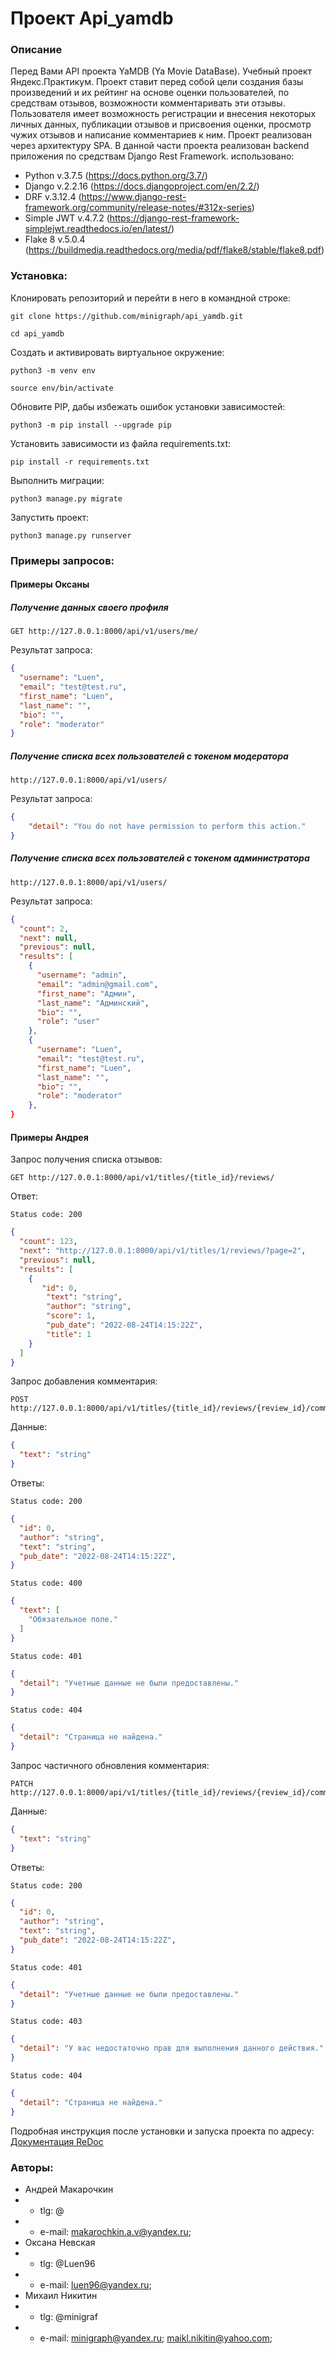 # Проект Api_yamdb
### Описание
Перед Вами API проекта YaMDB (Ya Movie DataBase). Учебный проект Яндекс.Практикум.
Проект ставит перед собой цели создания базы произведений и их рейтинг на основе оценки пользователей, по средствам отзывов, возможности комментаривать эти отзывы. Пользователя имеет возможность регистрации и внесения некоторых личных данных, публикации отзывов и присвоения оценки, просмотр чужих отзывов и написание комментариев к ним.
Проект реализован через архитектуру SPA. В данной части проекта реализован backend приложения по средствам Django Rest Framework.
использовано:
* Python v.3.7.5 (https://docs.python.org/3.7/)
* Django v.2.2.16 (https://docs.djangoproject.com/en/2.2/)
* DRF v.3.12.4 (https://www.django-rest-framework.org/community/release-notes/#312x-series)
* Simple JWT v.4.7.2 (https://django-rest-framework-simplejwt.readthedocs.io/en/latest/)
* Flake 8 v.5.0.4 (https://buildmedia.readthedocs.org/media/pdf/flake8/stable/flake8.pdf)

### Установка:
Клонировать репозиторий и перейти в него в командной строке:

```
git clone https://github.com/minigraph/api_yamdb.git
```

```
cd api_yamdb
```

Cоздать и активировать виртуальное окружение:

```
python3 -m venv env
```

```
source env/bin/activate
```

Обновите PIP, дабы избежать ошибок установки зависимостей:

```
python3 -m pip install --upgrade pip
```

Установить зависимости из файла requirements.txt:

```
pip install -r requirements.txt
```

Выполнить миграции:

```
python3 manage.py migrate
```

Запустить проект:

```
python3 manage.py runserver
```

### Примеры запросов:
#### Примеры Оксаны
##### Получение данных своего профиля
```
GET http://127.0.0.1:8000/api/v1/users/me/
```
Результат запроса:
```json
{
  "username": "Luen",
  "email": "test@test.ru",
  "first_name": "Luen",
  "last_name": "",
  "bio": "",
  "role": "moderator"
}
```

##### Получение списка всех пользователей с токеном модератора
```
http://127.0.0.1:8000/api/v1/users/
```
Результат запроса:
```json
{
    "detail": "You do not have permission to perform this action."
}
```

##### Получение списка всех пользователей с токеном администратора
```
http://127.0.0.1:8000/api/v1/users/
```
Результат запроса:
```json
{
  "count": 2,
  "next": null,
  "previous": null,
  "results": [
    {
      "username": "admin",
      "email": "admin@gmail.com",
      "first_name": "Админ",
      "last_name": "Админский",
      "bio": "",
      "role": "user"
    },
    {
      "username": "Luen",
      "email": "test@test.ru",
      "first_name": "Luen",
      "last_name": "",
      "bio": "",
      "role": "moderator"
    },
}
```
#### Примеры Андрея


Запрос получения списка отзывов:
```
GET http://127.0.0.1:8000/api/v1/titles/{title_id}/reviews/
```
Ответ:
```
Status code: 200
```
```json
{
  "count": 123,
  "next": "http://127.0.0.1:8000/api/v1/titles/1/reviews/?page=2",
  "previous": null,
  "results": [
    {
       "id": 0,
        "text": "string",
        "author": "string",
        "score": 1,
        "pub_date": "2022-08-24T14:15:22Z",
        "title": 1
    }
  ]
}
```

Запрос добавления комментария:
```
POST http://127.0.0.1:8000/api/v1/titles/{title_id}/reviews/{review_id}/comments/
```
Данные:
```json
{
  "text": "string"
}
```
Ответы:
```
Status code: 200
```
```json
{
  "id": 0,
  "author": "string",
  "text": "string",
  "pub_date": "2022-08-24T14:15:22Z",
}
```
```
Status code: 400
```
```json
{
  "text": [
    "Обязательное поле."
  ]
}
```
```
Status code: 401
```
```json
{
  "detail": "Учетные данные не были предоставлены."
}
```
```
Status code: 404
```
```json
{
  "detail": "Страница не найдена."
}
```

Запрос частичного обновления комментария:
```
PATCH http://127.0.0.1:8000/api/v1/titles/{title_id}/reviews/{review_id}/comments/{comment_id}/
```
Данные:
```json
{
  "text": "string"
}
```
Ответы:
```
Status code: 200
```
```json
{
  "id": 0,
  "author": "string",
  "text": "string",
  "pub_date": "2022-08-24T14:15:22Z",
}
```
```
Status code: 401
```
```json
{
  "detail": "Учетные данные не были предоставлены."
}
```
```
Status code: 403
```
```json
{
  "detail": "У вас недостаточно прав для выполнения данного действия."
}
```
```
Status code: 404
```
```json
{
  "detail": "Страница не найдена."
}
```

Подробная инструкция после установки и запуска проекта по адресу:
[Документация ReDoc](http://127.0.0.1:8000/redoc/)

### Авторы:
* Андрей Макарочкин
* * tlg: @ 
* * e-mail: makarochkin.a.v@yandex.ru;
* Оксана Невская
* * tlg: @Luen96 
* * e-mail: luen96@yandex.ru;
* Михаил Никитин
* * tlg: @minigraf 
* * e-mail: minigraph@yandex.ru; maikl.nikitin@yahoo.com;

